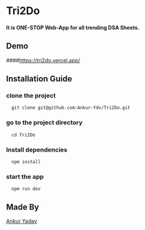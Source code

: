 # Tri2Do
#### It is ONE-STOP Web-App for all trending DSA Sheets. 

## Demo
####https://tri2do.vercel.app/

## Installation Guide
### clone the project
```
  git clone git@github.com:Ankur-Ydv/Tri2Do.git
```
### go to the project directory
```
  cd Tri2Do
```
### Install dependencies
```
  npm install
```
### start the app
```
  npm run dev
```
## Made By
[Ankur Yadav](https://github.com/Ankur-Ydv)
